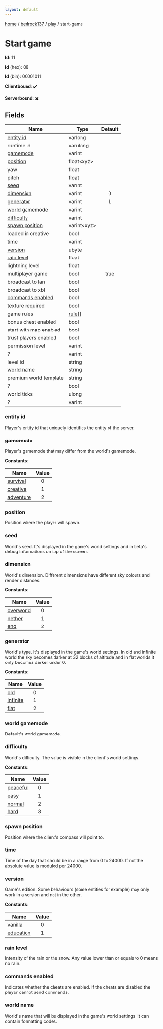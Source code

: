```yaml
---
layout: default
---
```


[home](/)  /  [bedrock137](/protocol/bedrock137)  /  [play](/protocol/bedrock137/play)  /  start-game

# Start game

**Id**: 11

**Id** (hex): 0B

**Id** (bin): 00001011

**Clientbound**: ✔️

**Serverbound**: ✖️

## Fields

Name | Type | Default
---|---|:---:
[entity id](#entity-id) | varlong | 
runtime id | varulong | 
[gamemode](#gamemode) | varint | 
[position](#position) | float&lt;xyz&gt; | 
yaw | float | 
pitch | float | 
[seed](#seed) | varint | 
[dimension](#dimension) | varint | 0
[generator](#generator) | varint | 1
[world gamemode](#world-gamemode) | varint | 
[difficulty](#difficulty) | varint | 
[spawn position](#spawn-position) | varint&lt;xyz&gt; | 
loaded in creative | bool | 
[time](#time) | varint | 
[version](#version) | ubyte | 
[rain level](#rain-level) | float | 
lightning level | float | 
multiplayer game | bool | true
broadcast to lan | bool | 
broadcast to xbl | bool | 
[commands enabled](#commands-enabled) | bool | 
texture required | bool | 
game rules | [rule](/protocol/bedrock137/types/rule)[] | 
bonus chest enabled | bool | 
start with map enabled | bool | 
trust players enabled | bool | 
permission level | varint | 
? | varint | 
level id | string | 
[world name](#world-name) | string | 
premium world template | string | 
? | bool | 
world ticks | ulong | 
? | varint | 

### entity id

Player's entity id that uniquely identifies the entity of the server.

### gamemode

Player's gamemode that may differ from the world's gamemode.

**Constants**:

Name | Value
---|:---:
[survival](gamemode_survival) | 0
[creative](gamemode_creative) | 1
[adventure](gamemode_adventure) | 2

### position

Position where the player will spawn.

### seed

World's seed. It's displayed in the game's world settings and in beta's debug informations on top of the screen.

### dimension

World's dimension. Different dimensions have different sky colours and render distances.

**Constants**:

Name | Value
---|:---:
[overworld](dimension_overworld) | 0
[nether](dimension_nether) | 1
[end](dimension_end) | 2

### generator

World's type. It's displayed in the game's world settings.
In old and infinite world the sky becomes darker at 32 blocks of altitude and in flat worlds it only becomes darker under 0.

**Constants**:

Name | Value
---|:---:
[old](generator_old) | 0
[infinite](generator_infinite) | 1
[flat](generator_flat) | 2

### world gamemode

Default's world gamemode.

### difficulty

World's difficulty. The value is visible in the client's world settings.

**Constants**:

Name | Value
---|:---:
[peaceful](difficulty_peaceful) | 0
[easy](difficulty_easy) | 1
[normal](difficulty_normal) | 2
[hard](difficulty_hard) | 3

### spawn position

Position where the client's compass will point to.

### time

Time of the day that should be in a range from 0 to 24000. If not the absolute value is moduled per 24000.

### version

Game's edition. Some behaviours (some entities for example) may only work in a version and not in the other.

**Constants**:

Name | Value
---|:---:
[vanilla](version_vanilla) | 0
[education](version_education) | 1

### rain level

Intensity of the rain or the snow. Any value lower than or equals to 0 means no rain.

### commands enabled

Indicates whether the cheats are enabled. If the cheats are disabled the player cannot send commands.

### world name

World's name that will be displayed in the game's world settings. It can contain formatting codes.

